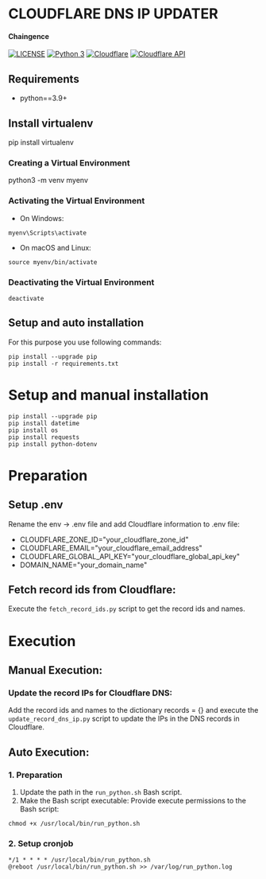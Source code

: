 # CLOUDFLARE DNS IP UPDATER

#### Chaingence

[![LICENSE](https://img.shields.io/badge/license-MIT-lightgrey.svg)](https://raw.githubusercontent.com/dpedwards/dotnet-core-blockchain-advanced/master/LICENSE)
[![Python 3](https://img.shields.io/badge/python-yellow.svg)](https://www.python.org/downloads/)
[![Cloudflare](https://img.shields.io/badge/cloudflare-red.svg)](https://www.cloudflare.com/)
[![Cloudflare API](https://img.shields.io/badge/cloudflare-api-red.svg)](https://developers.cloudflare.com/api/)


## Requirements

* python==3.9+

## Install virtualenv
pip install virtualenv

### Creating a Virtual Environment
python3 -m venv myenv

### Activating the Virtual Environment
- On Windows:
```
myenv\Scripts\activate
```
- On macOS and Linux:
```
source myenv/bin/activate
```

### Deactivating the Virtual Environment
```
deactivate
```

## Setup and auto installation

For this purpose you use following commands:

```
pip install --upgrade pip
pip install -r requirements.txt
```

# Setup and manual installation
```
pip install --upgrade pip
pip install datetime
pip install os
pip install requests
pip install python-dotenv
```

# Preparation
## Setup .env
Rename the env -> .env file and add Cloudflare information to .env file:
- CLOUDFLARE_ZONE_ID="your_cloudflare_zone_id"
- CLOUDFLARE_EMAIL="your_cloudflare_email_address"
- CLOUDFLARE_GLOBAL_API_KEY="your_cloudflare_global_api_key"
- DOMAIN_NAME="your_domain_name"

## Fetch record ids from Cloudflare:
Execute the `fetch_record_ids.py` script to get the record ids and names.

# Execution
## Manual Execution:
### Update the record IPs for Cloudflare DNS:
Add the record ids and names to the dictionary records = {} and execute the `update_record_dns_ip.py` script to update the IPs in the DNS records in Cloudflare.

## Auto Execution:
### 1. Preparation
1. Update the path in the `run_python.sh` Bash script.
2. Make the Bash script executable:
Provide execute permissions to the Bash script:
```
chmod +x /usr/local/bin/run_python.sh
```

### 2. Setup cronjob
```
*/1 * * * * /usr/local/bin/run_python.sh
@reboot /usr/local/bin/run_python.sh >> /var/log/run_python.log
```